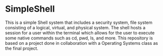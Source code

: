 # SimpleShell

This is a simple Shell system that includes a security system, file system consisting of a logical, virtual, and physical system. 
The shell hosts a session for a user within the terminal which allows for the user to execute some native commands such as cd, pwd, ls, and more.
This repository is based on a project done in collaboration with a Operating Systems class as the final project.
